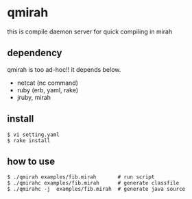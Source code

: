 qmirah
======
this is compile daemon server for quick compiling in mirah

dependency
------

qmirah is too ad-hoc!!
it depends below.

* netcat (nc command)
* ruby (erb, yaml, rake)
* jruby, mirah

install
------

    $ vi setting.yaml
    $ rake install


how to use
---------

    $ ./qmirah examples/fib.mirah       # run script
    $ ./qmirahc examples/fib.mirah      # generate classfile
    $ ./qmirahc -j  examples/fib.mirah  # generate java source 